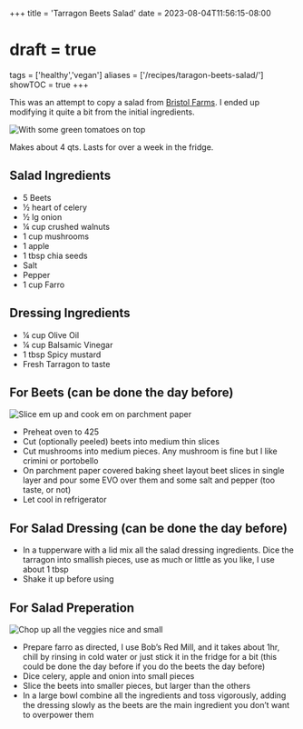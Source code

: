 +++
title = 'Tarragon Beets Salad'
date = 2023-08-04T11:56:15-08:00
# draft = true
tags = ['healthy','vegan']
aliases = ['/recipes/taragon-beets-salad/']
showTOC = true
+++

This was an attempt to copy a salad from [Bristol Farms](https://www.bristolfarms.com/). I ended up modifying it quite a bit from the initial ingredients.

![With some green tomatoes on top](/images/recipes/tarragon-beets-salad/beets-salad.jpg)

Makes about 4 qts. Lasts for over a week in the fridge.

## Salad Ingredients

- 5 Beets
- ½ heart of celery
- ½ lg onion
- ¼ cup crushed walnuts
- 1 cup mushrooms
- 1 apple
- 1 tbsp chia seeds
- Salt
- Pepper
- 1 cup Farro

## Dressing Ingredients

- ¼ cup Olive Oil
- ¼ cup Balsamic Vinegar
- 1 tbsp Spicy mustard
- Fresh Tarragon to taste

## For Beets (can be done the day before)

![Slice em up and cook em on parchment paper](/images/recipes/tarragon-beets-salad/beets-on-parchment.jpg)

- Preheat oven to 425
- Cut (optionally peeled) beets into medium thin slices
- Cut mushrooms into medium pieces. Any mushroom is fine but I like crimini or portobello
- On parchment paper covered baking sheet layout beet slices in single layer and pour some EVO over them and some salt and pepper (too taste, or not)
- Let cool in refrigerator

## For Salad Dressing (can be done the day before)

- In a tupperware with a lid mix all the salad dressing ingredients. Dice the tarragon into smallish pieces, use as much or little as you like, I use about 1 tbsp
- Shake it up before using

## For Salad Preperation

![Chop up all the veggies nice and small](/images/recipes/tarragon-beets-salad/chopped-veggies.jpg)

- Prepare farro as directed, I use Bob’s Red Mill, and it takes about 1hr, chill by rinsing in cold water or just stick it in the fridge for a bit (this could be done the day before if you do the beets the day before)
- Dice celery, apple and onion into small pieces
- Slice the beets into smaller pieces, but larger than the others
- In a large bowl combine all the ingredients and toss vigorously, adding the dressing slowly as the beets are the main ingredient you don’t want to overpower them
